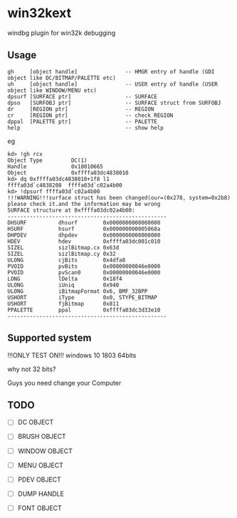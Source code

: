 # win32kext
windbg plugin for win32k debugging


## Usage

````
gh     [object handle]               -- HMGR entry of handle (GDI object like DC/BITMAP/PALETTE etc)
uh     [object handle]               -- USER entry of handle (USER object like WINDOW/MENU etc)
dpsurf [SURFACE ptr]                 -- SURFACE
dpso   [SURFOBJ ptr]                 -- SURFACE struct from SURFOBJ
dr     [REGION ptr]                  -- REGION
cr     [REGION ptr]                  -- check REGION
dppal  [PALETTE ptr]                 -- PALETTE
help                                 -- show help
````

eg
````
kd> !gh rcx
Object Type         DC(1)
Handle              0x18010665
Object              0xffffa03dc4838010
kd> dq 0xffffa03dc4838010+1f8 l1
ffffa03d`c4838208  ffffa03d`c02a4b00
kd> !dpsurf ffffa03d`c02a4b00
!!!WARNING!!!surface struct has been changed(our=(0x278, system=0x2b8) please check it.and the information may be wrong
SURFACE structure at 0xffffa03dc02a4b00:
--------------------------------------------------
DHSURF          dhsurf        0x0000000000000000
HSURF           hsurf         0x000000000005068a
DHPDEV          dhpdev        0x0000000000000000
HDEV            hdev          0xffffa03dc001c010
SIZEL           sizlBitmap.cx 0x63d
SIZEL           sizlBitmap.cy 0x32
ULONG           cjBits        0x4dfa8
PVOID           pvBits        0x00000000046e0000
PVOID           pvScan0       0x00000000046e0000
LONG            lDelta        0x18f4
ULONG           iUniq         0x940
ULONG           iBitmapFormat 0x6, BMF_32BPP
USHORT          iType         0x0, STYPE_BITMAP
USHORT          fjBitmap      0x811
PPALETTE        ppal          0xffffa03dc3d33e10
--------------------------------------------------

````

## Supported system

!!!ONLY TEST ON!!!
windows 10 1803 64bits

why not 32 bits?

Guys you need change your Computer

## TODO

- [ ] DC OBJECT
- [ ] BRUSH OBJECT
- [ ] WINDOW OBJECT
- [ ] MENU OBJECT
- [ ] PDEV OBJECT
- [ ] DUMP HANDLE
- [ ] FONT OBJECT





